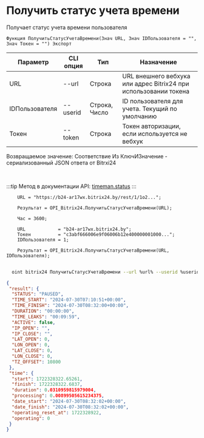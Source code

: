 ﻿---
sidebar_position: 9
---

# Получить статус учета времени
 Получает статус учета времени пользователя



`Функция ПолучитьСтатусУчетаВремени(Знач URL, Знач IDПользователя = "", Знач Токен = "") Экспорт`

  | Параметр | CLI опция | Тип | Назначение |
  |-|-|-|-|
  | URL | --url | Строка | URL внешнего вебхука или адрес Bitrix24 при использовании токена |
  | IDПользователя | --userid | Строка, Число | ID пользователя для учета. Текущий по умолчанию |
  | Токен | --token | Строка | Токен авторизации, если используется не вебхук |

  
  Возвращаемое значение:   Соответствие Из КлючИЗначение - сериализованный JSON ответа от Bitrxi24

<br/>

:::tip
Метод в документации API: [timeman.status](https://dev.1c-bitrix.ru/rest_help/timeman/base/timeman_status.php)
:::
<br/>


```bsl title="Пример кода"
    URL = "https://b24-ar17wx.bitrix24.by/rest/1/1o2...";

    Результат = OPI_Bitrix24.ПолучитьСтатусУчетаВремени(URL);

    Час = 3600;

    URL            = "b24-ar17wx.bitrix24.by";
    Токен          = "c3abf666006e9f06006b12e400000001000...";
    IDПользователя = 1;

    Результат = OPI_Bitrix24.ПолучитьСтатусУчетаВремени(URL, IDПользователя);
```



```sh title="Пример команды CLI"
    
  oint bitrix24 ПолучитьСтатусУчетаВремени --url %url% --userid %userid% --token %token%

```

```json title="Результат"
{
 "result": {
  "STATUS": "PAUSED",
  "TIME_START": "2024-07-30T07:10:51+00:00",
  "TIME_FINISH": "2024-07-30T08:32:00+00:00",
  "DURATION": "00:00:00",
  "TIME_LEAKS": "00:09:59",
  "ACTIVE": false,
  "IP_OPEN": "",
  "IP_CLOSE": "",
  "LAT_OPEN": 0,
  "LON_OPEN": 0,
  "LAT_CLOSE": 0,
  "LON_CLOSE": 0,
  "TZ_OFFSET": 10800
 },
 "time": {
  "start": 1722328322.65261,
  "finish": 1722328322.6837,
  "duration": 0.0310959815979004,
  "processing": 0.00899505615234375,
  "date_start": "2024-07-30T08:32:02+00:00",
  "date_finish": "2024-07-30T08:32:02+00:00",
  "operating_reset_at": 1722328922,
  "operating": 0
 }
}
```
